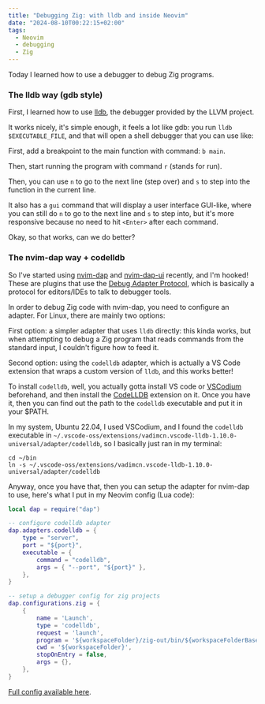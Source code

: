 ```yaml
---
title: "Debugging Zig: with lldb and inside Neovim"
date: "2024-08-10T00:22:15+02:00"
tags:
  - Neovim
  - debugging
  - Zig
---
```


Today I learned how to use a debugger to debug Zig programs.

### The lldb way (gdb style)

First, I learned how to use [lldb](https://lldb.llvm.org/), the debugger
provided by the LLVM project.

It works nicely, it's simple enough, it feels a lot like gdb: you run `lldb
$EXECUTABLE_FILE`, and that will open a shell debugger that you can use like:

First, add a breakpoint to the main function with command: `b main`.

Then, start running the program with command `r` (stands for run).

Then, you can use `n` to go to the next line (step over) and `s` to step into
the function in the current line.

It also has a `gui` command that will display a user interface GUI-like, where
you can still do `n` to go to the next line and `s` to step into, but it's more
responsive because no need to hit `<Enter>` after each command.

Okay, so that works, can we do better?

### The nvim-dap way + codelldb

So I've started using [nvim-dap](https://github.com/mfussenegger/nvim-dap) and
[nvim-dap-ui](https://github.com/rcarriga/nvim-dap-ui) recently, and I'm
hooked! These are plugins that use the [Debug Adapter
Protocol](https://microsoft.github.io/debug-adapter-protocol/), which is
basically a protocol for editors/IDEs to talk to debugger tools.

In order to debug Zig code with nvim-dap, you need to configure an adapter.
For Linux, there are mainly two options:

First option: a simpler adapter that uses `lldb` directly: this kinda works, but when attempting to debug a Zig program that reads commands from the standard input, I couldn't figure how to feed it.

Second option: using the `codelldb` adapter, which is actually a VS Code
extension that wraps a custom version of `lldb`, and this works better!

To install `codelldb`, well, you actually gotta install VS code or
[VSCodium](https://vscodium.com/) beforehand, and then install the
[CodeLLDB](https://marketplace.visualstudio.com/items?itemName=vadimcn.vscode-lldb)
extension on it. Once you have it, then you can find out the path to the
`codelldb` executable and put it in your $PATH.

In my system, Ubuntu 22.04, I used VSCodium, and I found the `codelldb`
executable in
`~/.vscode-oss/extensions/vadimcn.vscode-lldb-1.10.0-universal/adapter/codelldb`,
so I basically just ran in my terminal:

```
cd ~/bin
ln -s ~/.vscode-oss/extensions/vadimcn.vscode-lldb-1.10.0-universal/adapter/codelldb
```

Anyway, once you have that, then you can setup the adapter for nvim-dap to use,
here's what I put in my Neovim config (Lua code):

```lua
local dap = require("dap")

-- configure codelldb adapter
dap.adapters.codelldb = {
    type = "server",
    port = "${port}",
    executable = {
        command = "codelldb",
        args = { "--port", "${port}" },
    },
}

-- setup a debugger config for zig projects
dap.configurations.zig = {
    {
        name = 'Launch',
        type = 'codelldb',
        request = 'launch',
        program = '${workspaceFolder}/zig-out/bin/${workspaceFolderBasename}',
        cwd = '${workspaceFolder}',
        stopOnEntry = false,
        args = {},
    },
}
```

[Full config available here](https://github.com/eliasdorneles/dotfiles/blob/31b6a1c5f2c84ea8a4bd6842f29e79e963d4268e/config/nvim/lua/settings.lua).

